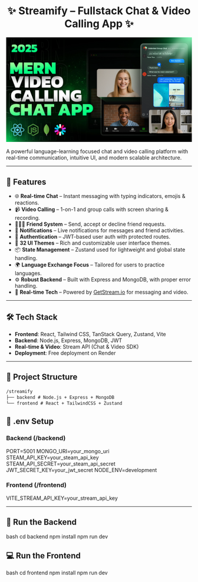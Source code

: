<h1 align="center">✨ Streamify – Fullstack Chat & Video Calling App ✨</h1>

<p align="center">
  <img src="/frontend/public/screenshot-for-readme.png" alt="Demo Screenshot" />
</p>

A powerful language-learning focused chat and video calling platform with real-time communication, intuitive UI, and modern scalable architecture.

---

## 🚀 Features

- 🌐 **Real-time Chat** – Instant messaging with typing indicators, emojis & reactions.
- 📹 **Video Calling** – 1-on-1 and group calls with screen sharing & recording.
- 🧑‍🤝‍🧑 **Friend System** – Send, accept or decline friend requests.
- 🔔 **Notifications** – Live notifications for messages and friend activities.
- 🔐 **Authentication** – JWT-based user auth with protected routes.
- 🎨 **32 UI Themes** – Rich and customizable user interface themes.
- 📦 **State Management** – Zustand used for lightweight and global state handling.
- 🌍 **Language Exchange Focus** – Tailored for users to practice languages.
- ⚙️ **Robust Backend** – Built with Express and MongoDB, with proper error handling.
- 📡 **Real-time Tech** – Powered by [GetStream.io](https://getstream.io) for messaging and video.

---

## 🛠 Tech Stack

- **Frontend**: React, Tailwind CSS, TanStack Query, Zustand, Vite
- **Backend**: Node.js, Express, MongoDB, JWT
- **Real-time & Video**: Stream API (Chat & Video SDK)
- **Deployment**: Free deployment on Render

---

## 📁 Project Structure
```
/streamify
├── backend # Node.js + Express + MongoDB
└── frontend # React + TailwindCSS + Zustand
```

## 🧪 .env Setup

### Backend (/backend)

PORT=5001
MONGO_URI=your_mongo_uri
STEAM_API_KEY=your_steam_api_key
STEAM_API_SECRET=your_steam_api_secret
JWT_SECRET_KEY=your_jwt_secret
NODE_ENV=development


### Frontend (/frontend)

VITE_STREAM_API_KEY=your_stream_api_key


---

## 🔧 Run the Backend

bash
cd backend
npm install
npm run dev


## 💻 Run the Frontend

bash
cd frontend
npm install
npm run dev



